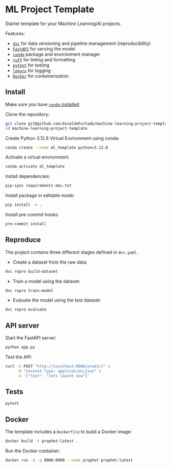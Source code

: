 # ML Project Template

Starter template for your Machine Learning/AI projects.

Features:

- [`dvc`](https://dvc.org/) for data versioning and pipeline management (reproducibility)
- [`FastAPI`](https://fastapi.tiangolo.com/) for serving the model
- [`conda`](https://docs.conda.io/projects/conda/en/stable/index.html) package and environment manager
- [`ruff`](https://docs.astral.sh/ruff/) for linting and formatting
- [`pytest`](https://docs.pytest.org/en/stable/) for testing
- [`loguru`](https://loguru.readthedocs.io/en/stable/) for logging
- [`Docker`](https://www.docker.com/) for containerization


## Install

Make sure you have [`conda` installed](https://docs.conda.io/projects/conda/en/stable/user-guide/install/index.html).

Clone the repository:

```bash
git clone git@github.com:OsvaldoFurtado/machine-learning-project-template.git .
cd machine-learning-project-template
```

Create Python 3.12.8 Virtual Environment using conda:

```bash
conda create --name ml_template python=3.12.8
```

Activate a virtual environment:

```bash
conda activate ml_template
```

Install dependencies:

```bash
pip-sync requirements-dev.txt
```

Install package in editable mode:

```bash
pip install -e .
```

Install pre-commit hooks:

```bash
pre-commit install
```

## Reproduce

The project contains three different stages defined in `dvc.yaml`.

- Create a dataset from the raw data:

```bash
dvc repro build-dataset
```

- Train a model using the dataset:

```bash
dvc repro train-model
```

- Evaluate the model using the test dataset:

```bash
dvc repro evaluate
```

## API server

Start the FastAPI server:

```bash
python app.py
```

Test the API:

```bash
curl -X POST "http://localhost:8000/predict" \
     -H "Content-Type: application/json" \
     -d '{"text": "lets launch now"}'
```

## Tests

```bash
pytest
```

## Docker

The template includes a `Dockerfile` to build a Docker image:

```bash
docker build -t prophet:latest .
```

Run the Docker container:

```bash
docker run -d -p 8000:8000 --name prophet prophet:latest
```